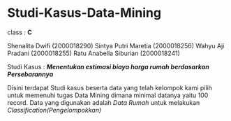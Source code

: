 # Studi-Kasus-Data-Mining

class : **C**

Shenalita Dwifi         (2000018290)
Sintya Putri Maretia    (2000018256)
Wahyu Aji Pradani       (2000018255)
Ratu Anabella Siburian  (2000018241)

Studi Kasus : ***Menentukan estimasi biaya harga rumah berdasarkan Persebarannya***

Disini terdapat Studi kasus beserta data yang telah kelompok kami pilih untuk memenuhi tugas Data Mining
dimana minimal datanya yaitu 100 record.
Data yang digunakan adalah *Data Rumah* untuk melakukan *Classification(Pengelompokkan)*


